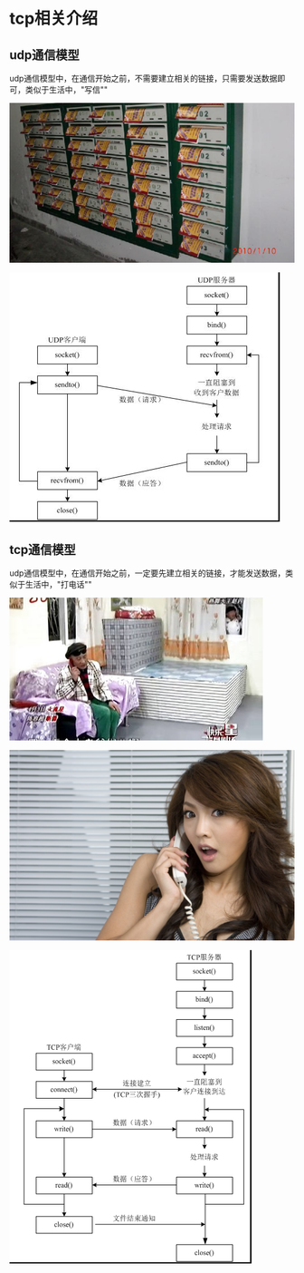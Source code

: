 # tcp相关介绍

## udp通信模型

udp通信模型中，在通信开始之前，不需要建立相关的链接，只需要发送数据即可，类似于生活中，"写信""

![](/assets/02-就业班-02-13.jpg)

![](/assets/02-就业班-02-1.jpg)

## tcp通信模型

udp通信模型中，在通信开始之前，一定要先建立相关的链接，才能发送数据，类似于生活中，"打电话""

![](/assets/02-就业班-02-14.jpg)

![](/assets/02-就业班-02-15.jpg)

![](/assets/02-就业班-02-12.png)
